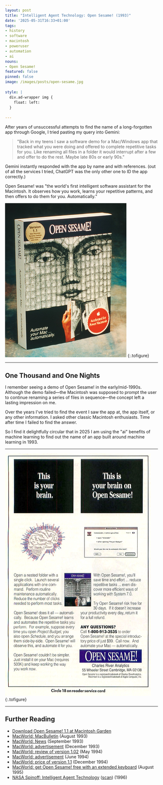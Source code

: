 ```yaml
---
layout: post
title: "Intelligent Agent Technology: Open Sesame! (1993)"
date: '2025-05-31T16:33+01:00'
tags:
- history
- software
- macintosh
- poweruser
- automation
- ai
nouns:
- Open Sesame!
featured: false
pinned: false
image: /images/posts/open-sesame.jpg

style: |
  div.ad-wrapper img {
    float: left:
  }

---
```


After years of unsuccessful attempts to find the name of a long-forgotten app through Google, I tried pasting my query into Gemini:

> "Back in my teens I saw a software demo for a Mac/Windows app that tracked what you were doing and offered to complete repetitive tasks for you. Like renaming all files in a folder it would interrupt after a few and offer to do the rest. Maybe late 80s or early 90s."

Gemini instantly responded with the app by name and with references. (out of all the services I tried, ChatGPT was the only other one to ID the app correctly.)

Open Sesame! was "the world's first intelligent software assistant for the Macintosh. It observes how you work, learns your repetitive patterns, and then offers to do them for you. Automatically."

![IMG](/images/posts/open-sesame.jpg "Open Sesame! software reduces computer-use complexity<br>by relieving users of many routine tasks.")
{:.tofigure}

----

## One Thousand and One Nights

I remember seeing a demo of Open Sesame! in the early/mid-1990s. Although the demo failed—the Macintosh was supposed to prompt the user to continue renaming a series of files in sequence—the concept left a lasting impression on me.

Over the years I've tried to find the event I saw the app at, the app itself, or any other information. I asked other classic Macintosh enthusiasts. Time after time I failed to find the answer.

So I find it delightfully circular that in 2025 I am using the "ai" benefits of machine learning to find out the name of an app built around machine learning in 1993.

----

![IMG](/images/posts/open-sesame-ad-1993.jpg "Advertisement in MacWorld (December 1993)")
{:.tofigure}

----

## Further Reading

- [Download Open Sesame! 1.1 at Macintosh Garden](https://macintoshgarden.org/apps/open-sesame-11)
- [MacWorld: MacBulletin](https://archive.org/details/MacWorld_9308_August_1993/page/n26/mode/2up?q=%22open+sesame%22) (August 1993)
- [MacWorld: News](https://archive.org/details/MacWorld_9309_September_1993/page/n37/mode/2up?q=%22open+sesame%22) (September 1993)
- [MacWorld: advertisement](https://archive.org/details/MacWorld_9312_December_1993/mode/2up?q=%22open+sesame%22) (December 1993)
- [MacWorld: review of version 1.02](https://archive.org/details/MacWorld_9405_May_1994/page/n85/mode/2up?q=%22open+sesame%22) (May 1994)
- [MacWorld: advertisement](https://archive.org/details/MacWorld_9406_June_1994/mode/2up?q=%22open+sesame%22) (June 1994)
- [MacWorld: price of version 1.1](https://archive.org/details/MacWorld_9412_December_1994/mode/2up?q=%22open+sesame%22) (December 1994)
- [MacWorld: get Open Sesame! free with an extended keyboard](https://archive.org/details/MacWorld_9508_August_1995/page/n203/mode/2up?q=%22open+sesame%22) (August 1995)
- [NASA Spinoff: Intelligent Agent Technology](https://spinoff.nasa.gov/spinoff1996/56.html) ([scan](https://archive.org/details/1991_20210720_202107/1996/page/n96/mode/1up)) (1996)
